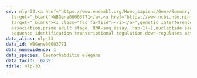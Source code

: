 ```yaml
---
csv: nlp-33,<a href="https://www.ensembl.org/Homo_sapiens/Gene/Summary?db=core;g=WBGene00003771"
  target="_blank">WBGene00003771</a>,<a href="https://www.ncbi.nlm.nih.gov/pubmed/30894454"
  target="_blank"><i class="fas fa-file"></i></a>",genetic interference,functional
  association,prime adult stage, RNA-seq assay, hsb-1(-),nucleotide sequence identification,nucleotide
  sequence identification,transcriptional regulation,down-regulates activity
data_alias: nlp-33
data_id: WBGene00003771
data_numevidence: 1
data_species: Caenorhabditis elegans
data_taxid: '6239'
title: nlp-33
---
```

